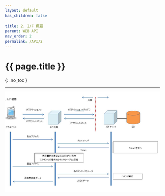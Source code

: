 ```yaml
---
layout: default
has_children: false

title: 2. I/F 概要
parent: WEB API
nav_order: 2
permalink: /API/2
---
```


# {{ page.title }}

{: .no_toc }



---

<a href="/img/API/2.IF概要.jpeg" target="_blank">
<img src="/img/API/2.IF概要.jpeg" alt="search tokui">
</a>